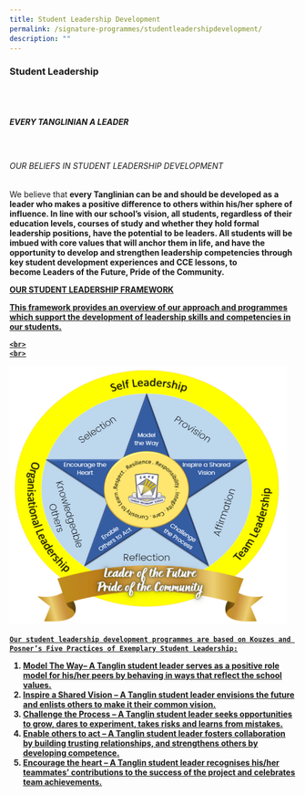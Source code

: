 ```yaml
---
title: Student Leadership Development
permalink: /signature-programmes/studentleadershipdevelopment/
description: ""
---
```

### Student Leadership

<br>
<br>


##### EVERY TANGLINIAN A LEADER
<br>

###### OUR BELIEFS IN STUDENT LEADERSHIP DEVELOPMENT

We believe that <b>every Tanglinian can be and should be developed as a leader<b> who makes a positive difference to others within his/her sphere of influence. In line with our school’s vision, all students, regardless of their education levels, courses of study and whether they hold formal leadership positions, have the potential to be leaders. All students will be imbued with core values that will anchor them in life, and have the opportunity to develop and strengthen leadership competencies through key student development experiences and CCE lessons, to become <b>Leaders of the Future, Pride of the Community<b>.

<u> <b>OUR STUDENT LEADERSHIP FRAMEWORK<b> <u>

This framework provides an overview of our approach and programmes which support the development of leadership skills and competencies in our students.
	
	<br>
	<br>
	
![](/images/Tanglin%20emblem.png)
	
	Our student leadership development programmes are based on Kouzes and Posner’s Five Practices of Exemplary Student Leadership:

1.  <b>Model The Way<b>– A Tanglin student leader serves as a positive role model for his/her peers by behaving in ways that reflect the school values.
2.  <b>Inspire a Shared Vision<b> – A Tanglin student leader envisions the future and enlists others to make it their common vision.
3.  <b>Challenge the Process<b> – A Tanglin student leader seeks opportunities to grow, dares to experiment, takes risks and learns from mistakes.
4.  <b>Enable others to act<b> – A Tanglin student leader fosters collaboration by building trusting relationships, and strengthens others by developing competence.
5.  <b>Encourage the heart<b> – A Tanglin student leader recognises his/her teammates’ contributions to the success of the project and celebrates team achievements.